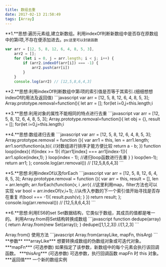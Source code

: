 ```yaml
---
title: 数组去重
date: 2017-02-13 21:58:49
tags: [Array]
---
```

**1.**思想:遍历元素组,建立新数组。利用indexOf判断新数组中是否存在原数组中的第i项,不存在便添加进去。<small>ps:这里可以封装函数</small>
```javascript
var arr = [12, 5, 8, 12, 6, 4, 8, 5, 3],
    arr2 = [];
    for (let i = 0, j = arr.length; i < j; i++) {
        if (arr2.indexOf(arr[i]) === -1) {
            arr2.push(arr[i])
        }
    }
    console.log(arr2) // [12,5,8,6,4,3]
```
<p></p>
**2.**思想:利用indexOf判断数组中第i项的索引值是否等于其索引.(细细想想indexOf的用法及返回值)
```javascript
var arr = [12, 5, 8, 12, 6, 4, 8, 5, 3];
Array.prototype.removal=function(){
    let arr = [];
    for(let i=0,j=this.length;i<j;i++){
        if(this.indexOf(this[i]) == i){
            arr.push(this[i])
        }
    }
    return arr
}
var arr2 = arr.removal()
console.log(arr2) // [12,5,8,6,4,3]
```
<p></p>
**3.**思想:利用对象的属性不能相同的特点进行去重
```javascript
var arr = [12, 5, 8, 12, 6, 4, 8, 5, 3];
    Array.prototype.removal=function(){
        let obj = {},
            result = [];
        for(let i=0,j=this.length;i<j;i++){
            if(!obj[this[i]]){
                obj[this[i]] = 1;
                result.push(this[i])
            }
        }
        return result
    }
    console.log(arr.removal()) // [12,5,8,6,4,3]
```
<p></p>
**4.**思想:数组递归去重
```javascript
var arr = [12, 5, 8, 12, 6, 4, 8, 5, 3];
Array.prototype.removal = function (){
    var arr1 = this,
        len = arr1.length;
    arr1.sort(function(a,b){  //对数组进行排序才能方便比较
        return a - b;
    })
    function loop(index){
        if(index >= 1){
            if(arr1[index] === arr1[index-1]){
                arr1.splice(index,1);
            }
            loop(index - 1); //递归loop函数进行去重
        }
    }
    loop(len-1);
    return arr1;
};
console.log(arr.removal()) // [12,5,8,6,4,3]
```
<p></p>
**5.**思想:利用indexOf以及forEach
```javascript
var arr = [12, 5, 8, 12, 6, 4, 8, 5, 3];
Array.prototype.removal = function (){
    var arr = this,
        result = [],
        len = arr.length;
    arr.forEach(function(v, i ,arr){  //这里利用map，filter方法也可以实现
        var bool = arr.indexOf(v,i+1);  //从传入参数的下一个索引值开始寻找是否存在重复
        if(bool === -1){
            result.push(v);
        }
    })
    return result;
};
console.log(arr.removal()) // [12,5,8,6,4,3]
```
<p></p>
**6.**思想:利用ES6的set
Set数据结构，它类似于数组，其成员的值都是唯一的。
利用Array.from将Set结构转换成数组
```javascript
function dedupe(array){
 return Array.from(new Set(array));
}
dedupe([1,1,2,3]) //[1,2,3]
```
<p></p>
Array.from() 使用方法
```javascript
 Array.from(arrayLike, mapFn, thisArg)
 ```
**参数**
 ***arrayLike***
想要转换成数组的伪数组对象或可迭代对象。
 ***mapFn*** (可选参数)
如果指定了该参数，新数组中的每个元素会执行该回调函数。
 ***thisArg*** (可选参数)
可选参数，执行回调函数 mapFn 时 this 对象。
***返回值***
一个新的数组实例
